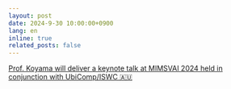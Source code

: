 ```yaml
---
layout: post
date: 2024-9-30 10:00:00+0900
lang: en
inline: true
related_posts: false
---
```


[Prof. Koyama will deliver a keynote talk at MIMSVAI 2024 held in conjunction with UbiComp/ISWC 🇦🇺](https://mimsvai.github.io/#KEYNOTES)

